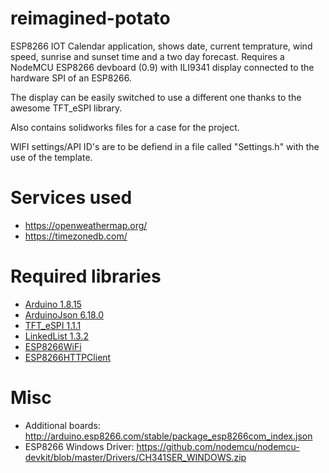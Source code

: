 # reimagined-potato
ESP8266 IOT Calendar application, shows date, current temprature, wind speed, sunrise and sunset time and a two day forecast. Requires a NodeMCU ESP8266 devboard (0.9) with ILI9341 display connected to the hardware SPI of an ESP8266.

The display can be easily switched to use a different one thanks to the awesome TFT_eSPI library.

Also contains solidworks files for a case for the project.

WIFI settings/API ID's are to be defiend in a file called "Settings.h" with the use of the template.

# Services used
* https://openweathermap.org/
* https://timezonedb.com/

# Required libraries
* [Arduino 1.8.15](https://www.arduino.cc/en/software)
* [ArduinoJson 6.18.0](https://github.com/bblanchon/ArduinoJson)
* [TFT_eSPI 1.1.1](https://github.com/Bodmer/TFT_eSPI)
* [LinkedList 1.3.2](https://github.com/ivanseidel/LinkedList)
* [ESP8266WiFi](https://github.com/esp8266/Arduino/tree/master/libraries/ESP8266WiFi)
* [ESP8266HTTPClient](https://github.com/esp8266/Arduino/tree/master/libraries/ESP8266HTTPClient)

# Misc
* Additional boards: http://arduino.esp8266.com/stable/package_esp8266com_index.json
* ESP8266 Windows Driver: https://github.com/nodemcu/nodemcu-devkit/blob/master/Drivers/CH341SER_WINDOWS.zip
